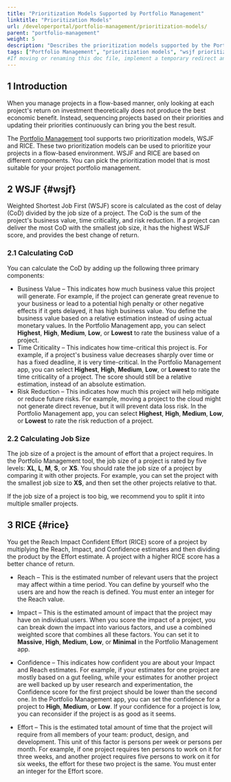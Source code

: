 ```yaml
---
title: "Prioritization Models Supported by Portfolio Management"
linktitle: "Prioritization Models"
url: /developerportal/portfolio-management/prioritization-models/
parent: "portfolio-management"
weight: 5
description: "Describes the prioritization models supported by the Portfolio Management tool."
tags: ["Portfolio Management", "prioritization models", "wsjf prioritization", "rice prioritization"]
#If moving or renaming this doc file, implement a temporary redirect and let the respective team know they should update the URL in the product. See Mapping to Products for more details.
---
```


## 1 Introduction

When you manage projects in a flow-based manner, only looking at each project's return on investment theoretically does not produce the best economic benefit. Instead, sequencing projects based on their priorities and updating their priorities continuously can bring you the best result.

The [Portfolio Management](/developerportal/control-center/portfolio-management/) tool supports two prioritization models, WSJF and RICE. These two prioritization models can be used to prioritize your projects in a flow-based environment. WSJF and RICE are based on different components. You can pick the prioritization model that is most suitable for your project portfolio management.

## 2 WSJF {#wsjf}

Weighted Shortest Job First (WSJF) score is calculated as the cost of delay (CoD) divided by the job size of a project. The CoD is the sum of the project's business value, time criticality, and risk reduction. If a project can deliver the most CoD with the smallest job size, it has the highest WSJF score, and provides the best change of return.

### 2.1 Calculating CoD

You can calculate the CoD by adding up the following three primary components:

* Business Value – This indicates how much business value this project will generate. For example, if the project can generate great revenue to your business or lead to a potential high penalty or other negative effects if it gets delayed, it has high business value. You define the business value based on a relative estimation instead of using actual monetary values. In the Portfolio Management app, you can select **Highest**, **High**, **Medium**, **Low**, or **Lowest** to rate the business value of a project.
* Time Criticality – This indicates how time-critical this project is. For example, if a project's business value decreases sharply over time or has a fixed deadline, it is very time-critical. In the Portfolio Management app, you can select **Highest**, **High**, **Medium**, **Low**, or **Lowest** to rate the time criticality of a project. The score should still be a relative estimation, instead of an absolute estimation.
* Risk Reduction – This indicates how much this project will help mitigate or reduce future risks. For example, moving a project to the cloud might not generate direct revenue, but it will prevent data loss risk. In the Portfolio Management app, you can select **Highest**, **High**, **Medium**, **Low**, or **Lowest** to rate the risk reduction of a project.

### 2.2 Calculating Job Size

The job size of a project is the amount of effort that a project requires. In the Portfolio Management tool, the job size of a project is rated by five levels: **XL**, **L**, **M**, **S**, or **XS**. You should rate the job size of a project by comparing it with other projects. For example, you can set the project with the smallest job size to **XS**, and then set the other projects relative to that.

If the job size of a project is too big, we recommend you to split it into multiple smaller projects.

## 3 RICE {#rice}

You get the Reach Impact Confident Effort (RICE) score of a project by multiplying the Reach, Impact, and Confidence estimates and then dividing the product by the Effort estimate. A project with a higher RICE score has a better chance of return.

* Reach – This is the estimated number of relevant users that the project may affect within a time period. You can define by yourself who the users are and how the reach is defined. You must enter an integer for the Reach value.

* Impact – This is the estimated amount of impact that the project may have on individual users. When you score the impact of a project, you can break down the impact into various factors, and use a combined weighted score that combines all these factors. You can set it to **Massive**, **High**, **Medium**, **Low**, or **Minimal** in the Portfolio Management app.

* Confidence – This indicates how confident you are about your Impact and Reach estimates. For example, if your estimates for one project are mostly based on a gut feeling, while your estimates for another project are well backed up by user research and experimentation, the Confidence score for the first project should be lower than the second one. In the Portfolio Management app, you can set the confidence for a project to **High**, **Medium**, or **Low**. If your confidence for a project is low, you can reconsider if the project is as good as it seems.

* Effort – This is the estimated total amount of time that the project will require from all members of your team: product, design, and development. This unit of this factor is persons per week or persons per month. For example, if one project requires ten persons to work on it for three weeks, and another project requires five persons to work on it for six weeks, the effort for these two project is the same. You must enter an integer for the Effort score.